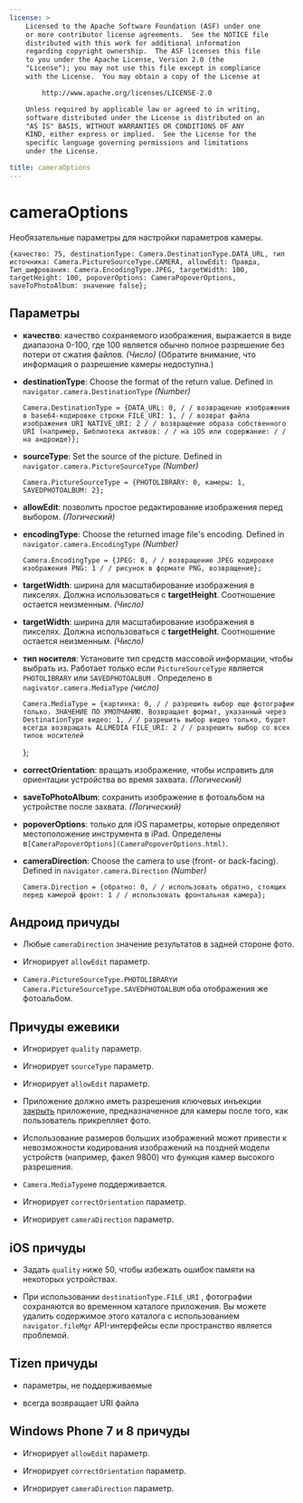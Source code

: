 ```yaml
---
license: >
    Licensed to the Apache Software Foundation (ASF) under one
    or more contributor license agreements.  See the NOTICE file
    distributed with this work for additional information
    regarding copyright ownership.  The ASF licenses this file
    to you under the Apache License, Version 2.0 (the
    "License"); you may not use this file except in compliance
    with the License.  You may obtain a copy of the License at

        http://www.apache.org/licenses/LICENSE-2.0

    Unless required by applicable law or agreed to in writing,
    software distributed under the License is distributed on an
    "AS IS" BASIS, WITHOUT WARRANTIES OR CONDITIONS OF ANY
    KIND, either express or implied.  See the License for the
    specific language governing permissions and limitations
    under the License.

title: cameraOptions
---
```


# cameraOptions

Необязательные параметры для настройки параметров камеры.

    {качество: 75, destinationType: Camera.DestinationType.DATA_URL, тип источника: Camera.PictureSourceType.CAMERA, allowEdit: Правда, Тип_шифрования: Camera.EncodingType.JPEG, targetWidth: 100, targetHeight: 100, popoverOptions: CameraPopoverOptions, saveToPhotoAlbum: значение false};
    

## Параметры

*   **качество**: качество сохраняемого изображения, выражается в виде диапазона 0-100, где 100 является обычно полное разрешение без потери от сжатия файлов. *(Число)* (Обратите внимание, что информация о разрешение камеры недоступна.)

*   **destinationType**: Choose the format of the return value. Defined in `navigator.camera.DestinationType` *(Number)*
    
        Camera.DestinationType = {DATA_URL: 0, / / возвращение изображения в base64-кодировке строки FILE_URI: 1, / / возврат файла изображения URI NATIVE_URI: 2 / / возвращение образа собственного URI (например, Библиотека активов: / / на iOS или содержание: / / на андроиде)};
        

*   **sourceType**: Set the source of the picture. Defined in `navigator.camera.PictureSourceType` *(Number)*
    
        Camera.PictureSourceType = {PHOTOLIBRARY: 0, камеры: 1, SAVEDPHOTOALBUM: 2};
        

*   **allowEdit**: позволить простое редактирование изображения перед выбором. *(Логический)*

*   **encodingType**: Choose the returned image file's encoding. Defined in `navigator.camera.EncodingType` *(Number)*
    
        Camera.EncodingType = {JPEG: 0, / / возвращение JPEG кодировке изображения PNG: 1 / / рисунок в формате PNG, возвращение};
        

*   **targetWidth**: ширина для масштабирование изображения в пикселях. Должна использоваться с **targetHeight**. Соотношение остается неизменным. *(Число)*

*   **targetWidth**: ширина для масштабирование изображения в пикселях. Должна использоваться с **targetHeight**. Соотношение остается неизменным. *(Число)*

*   **тип носителя**: Установите тип средств массовой информации, чтобы выбрать из. Работает только если `PictureSourceType` является `PHOTOLIBRARY` или `SAVEDPHOTOALBUM` . Определено в `nagivator.camera.MediaType` *(число)* 
    
        Camera.MediaType = {картинка: 0, / / разрешить выбор еще фотографии только. ЗНАЧЕНИЕ ПО УМОЛЧАНИЮ. Возвращает формат, указанный через DestinationType видео: 1, / / разрешить выбор видео только, будет всегда возвращать ALLMEDIA FILE_URI: 2 / / разрешить выбор со всех типов носителей
        
    
    };

*   **correctOrientation**: вращать изображение, чтобы исправить для ориентации устройства во время захвата. *(Логический)*

*   **saveToPhotoAlbum**: сохранить изображение в фотоальбом на устройстве после захвата. *(Логический)*

*   **popoverOptions**: только для iOS параметры, которые определяют местоположение инструмента в iPad. Определены в`[CameraPopoverOptions](CameraPopoverOptions.html)`.

*   **cameraDirection**: Choose the camera to use (front- or back-facing). Defined in `navigator.camera.Direction` *(Number)*
    
        Camera.Direction = {обратно: 0, / / использовать обратно, стоящих перед камерой фронт: 1 / / использовать фронтальная камера};
        

## Андроид причуды

*   Любые `cameraDirection` значение результатов в задней стороне фото.

*   Игнорирует `allowEdit` параметр.

*   `Camera.PictureSourceType.PHOTOLIBRARY`и `Camera.PictureSourceType.SAVEDPHOTOALBUM` оба отображения же фотоальбом.

## Причуды ежевики

*   Игнорирует `quality` параметр.

*   Игнорирует `sourceType` параметр.

*   Игнорирует `allowEdit` параметр.

*   Приложение должно иметь разрешения ключевых инъекции [закрыть](../../inappbrowser/inappbrowser.html) приложение, предназначенное для камеры после того, как пользователь прикрепляет фото.

*   Использование размеров больших изображений может привести к невозможности кодирования изображений на поздней модели устройств (например, факел 9800) что функция камер высокого разрешения.

*   `Camera.MediaType`не поддерживается.

*   Игнорирует `correctOrientation` параметр.

*   Игнорирует `cameraDirection` параметр.

## iOS причуды

*   Задать `quality` ниже 50, чтобы избежать ошибок памяти на некоторых устройствах.

*   При использовании `destinationType.FILE_URI` , фотографии сохраняются во временном каталоге приложения. Вы можете удалить содержимое этого каталога с использованием `navigator.fileMgr` API-интерфейсы если пространство является проблемой.

## Tizen причуды

*   параметры, не поддерживаемые

*   всегда возвращает URI файла

## Windows Phone 7 и 8 причуды

*   Игнорирует `allowEdit` параметр.

*   Игнорирует `correctOrientation` параметр.

*   Игнорирует `cameraDirection` параметр.